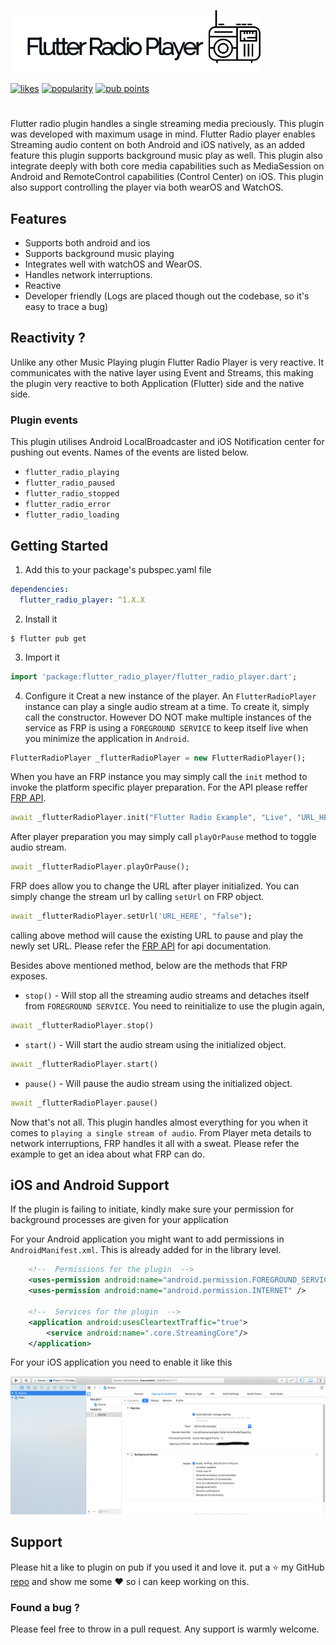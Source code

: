 ![logo](flutter_radio_player_logo.png)

[![likes](https://badges.bar/flutter_radio_player/likes)](https://pub.dev/packages/flutter_radio_player/score)
[![popularity](https://badges.bar/flutter_radio_player/popularity)](https://pub.dev/packages/flutter_radio_player/score)
[![pub points](https://badges.bar/flutter_radio_player/pub%20points)](https://pub.dev/packages/flutter_radio_player/score)


# 

Flutter radio plugin handles a single streaming media preciously. This plugin was developed with maximum usage in mind.
Flutter Radio player enables Streaming audio content on both Android and iOS natively, as an added feature this plugin supports
background music play as well. This plugin also integrate deeply with both core media capabilities such as MediaSession on Android and
RemoteControl capabilities (Control Center) on iOS. This plugin also support controlling the player via both wearOS and WatchOS.

## Features
* Supports both android and ios
* Supports background music playing
* Integrates well with watchOS and WearOS.
* Handles network interruptions.
* Reactive
* Developer friendly (Logs are placed though out the codebase, so it's easy to trace a bug)

## Reactivity ?
Unlike any other Music Playing plugin Flutter Radio Player is very reactive. It communicates with the native layer using Event and Streams, this
making the plugin very reactive to both Application (Flutter) side and the native side.

### Plugin events
This plugin utilises Android LocalBroadcaster and iOS Notification center for pushing out events. Names of the events are listed below.

* `flutter_radio_playing`
* `flutter_radio_paused`
* `flutter_radio_stopped`
* `flutter_radio_error`
* `flutter_radio_loading`

## Getting Started

1. Add this to your package's pubspec.yaml file 
```yaml
dependencies:
  flutter_radio_player: ^1.X.X
```
2. Install it
```shell script
$ flutter pub get
```
3. Import it
```dart
import 'package:flutter_radio_player/flutter_radio_player.dart';
```

4. Configure it
Creat a new instance of the player. An `FlutterRadioPlayer` instance can play a
single audio stream at a time. To create it, simply call the constructor.
However DO NOT make multiple instances of the service as FRP is using a `FOREGROUND SERVICE` to keep itself 
live when you minimize the application in `Android`.
````dart
FlutterRadioPlayer _flutterRadioPlayer = new FlutterRadioPlayer();
````
When you have an FRP instance you may simply call the `init` method to invoke the platform specific player preparation. 
For the API please reffer [FRP API](https://pub.dev/documentation/flutter_radio_player/latest/).

```dart
await _flutterRadioPlayer.init("Flutter Radio Example", "Live", "URL_HERE", "true");
```

After player preparation you may simply call `playOrPause` method to toggle audio stream.

```dart
await _flutterRadioPlayer.playOrPause();
```

FRP does allow you to change the URL after player initialized. You can simply change the stream url by calling `setUrl` on FRP object.
```dart
await _flutterRadioPlayer.setUrl('URL_HERE', "false");
```
calling above method will cause the existing URL to pause and play the newly set URL. Please refer the [FRP API](https://pub.dev/documentation/flutter_radio_player/latest/) for api documentation.

Besides above mentioned method, below are the methods that FRP exposes.
* ```stop()``` - Will stop all the streaming audio streams and detaches itself from `FOREGROUND SERVICE`. You need to reinitialize to  use the plugin again, 
```dart
await _flutterRadioPlayer.stop()
``` 
* ```start()``` - Will start the audio stream using the initialized object.
```dart
await _flutterRadioPlayer.start()
``` 
* ```pause()``` - Will pause the audio stream using the initialized object.
```dart
await _flutterRadioPlayer.pause()
``` 

Now that's not all. This plugin handles almost everything for you when it comes to `playing a single stream of audio`. From Player meta details to network interruptions,
FRP handles it all with a sweat. Please refer the example to get an idea about what FRP can do.

## iOS and Android Support
If the plugin is failing to initiate, kindly make sure your permission for background processes are given for your application

For your Android application you might want to add permissions in `AndroidManifest.xml`. This is already added for in the library level.
```xml
    <!--  Permissions for the plugin  -->
    <uses-permission android:name="android.permission.FOREGROUND_SERVICE" />
    <uses-permission android:name="android.permission.INTERNET" />

    <!--  Services for the plugin  -->
    <application android:usesCleartextTraffic="true">
        <service android:name=".core.StreamingCore"/>
    </application>
```

For your iOS application you need to enable it like this

![xcode image](enabling-xcode-bg-service.png)

## Support
Please hit a like to plugin on pub if you used it and love it. put a ⭐️ my GitHub [repo](https://github.com/Sithira/FlutterRadioPlayer) and show me some ♥️ so i can keep working on this.

### Found a bug ?
Please feel free to throw in a pull request. Any support is warmly welcome.
 
 

